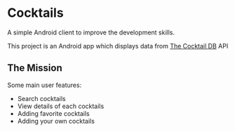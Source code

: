 # Cocktails

A simple Android client to improve the development skills.

This project is an Android app which displays data from [The Cocktail DB](https://www.thecocktaildb.com) API

## The Mission
Some main user features:

- Search cocktails
- View details of each cocktails
- Adding favorite cocktails
- Adding your own cocktails
